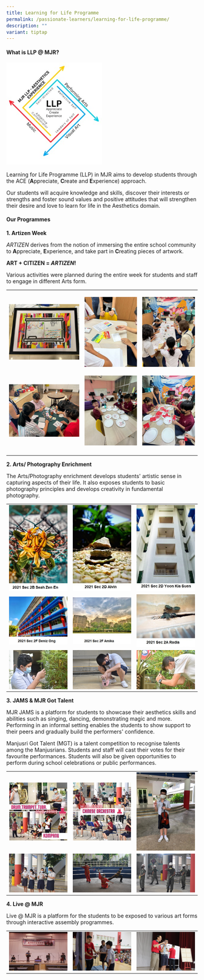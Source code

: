 ```yaml
---
title: Learning for Life Programme
permalink: /passionate-learners/learning-for-life-programme/
description: ""
variant: tiptap
---
```

<h4><strong>What is LLP @ MJR?</strong></h4>
<p></p>
<div class="isomer-image-wrapper">
<img style="width: 50%;" height="auto" width="100%" alt="" src="/images/Passionate Learners/Learning for Life Programme/LLP_MJR.jpg">
</div>
<p>Learning for Life Programme (LLP) in MJR aims to develop students through
the ACE (<strong>A</strong>ppreciate, <strong>C</strong>reate and <strong>E</strong>xperience)
approach.</p>
<p>Our students will acquire knowledge and skills, discover their interests
or strengths and foster sound values and positive attitudes that will strengthen
their desire and love to learn for life in the Aesthetics domain.</p>
<h4><strong>Our Programmes</strong></h4>
<p><strong>1. Artizen Week</strong>
</p>
<p><em>ARTIZEN</em>&nbsp;derives from the notion of immersing the entire
school community to&nbsp;<strong>A</strong>ppreciate,&nbsp;<strong>E</strong>xperience,
and take part in&nbsp;<strong>C</strong>reating pieces of artwork.</p>
<p><strong>ART + CITIZEN =&nbsp;<em>ARTIZEN</em>!</strong>&nbsp;</p>
<p>Various activities were planned during the entire week for students and
staff to engage in different Arts form.</p>
<table style="minWidth: 75px">
<colgroup>
<col>
<col>
<col>
</colgroup>
<tbody>
<tr>
<th rowspan="1" colspan="1">
<p></p>
<div class="isomer-image-wrapper">
<img style="width: 100%" height="auto" width="100%" alt="" src="/images/Passionate Learners/Learning for Life Programme/LLP_PIC1.jpg">
</div>
</th>
<th rowspan="1" colspan="1">
<p></p>
<div class="isomer-image-wrapper">
<img style="width: 100%" height="auto" width="100%" alt="" src="/images/Passionate Learners/Learning for Life Programme/LLP_PIC2b.jpg">
</div>
</th>
<th rowspan="1" colspan="1">
<p></p>
<div class="isomer-image-wrapper">
<img style="width: 100%" height="auto" width="100%" alt="" src="/images/Passionate Learners/Learning for Life Programme/IMG_4427.jpg">
</div>
</th>
</tr>
<tr>
<td rowspan="1" colspan="1">
<p></p>
<div class="isomer-image-wrapper">
<img style="width: 100%" height="auto" width="100%" alt="" src="/images/Passionate Learners/Learning for Life Programme/IMG_4416.jpg">
</div>
</td>
<td rowspan="1" colspan="1">
<p></p>
<div class="isomer-image-wrapper">
<img style="width: 100%" height="auto" width="100%" alt="" src="/images/Passionate Learners/Learning for Life Programme/IMG_2714.jpg">
</div>
</td>
<td rowspan="1" colspan="1">
<p></p>
<div class="isomer-image-wrapper">
<img style="width: 100%" height="auto" width="100%" alt="" src="/images/Passionate Learners/Learning for Life Programme/IMG_2712.jpg">
</div>
</td>
</tr>
<tr>
<td rowspan="1" colspan="1">
<p></p>
</td>
<td rowspan="1" colspan="1">
<p></p>
</td>
<td rowspan="1" colspan="1">
<p></p>
</td>
</tr>
</tbody>
</table>
<p></p>
<p><strong>2. Arts/ Photography Enrichment</strong>
</p>
<p>The Arts/Photography enrichment develops students' artistic sense in capturing
aspects of their life. It also exposes students to basic photography principles
and develops creativity in fundamental photography.</p>
<table style="minWidth: 75px">
<colgroup>
<col>
<col>
<col>
</colgroup>
<tbody>
<tr>
<td rowspan="1" colspan="1">
<div class="isomer-image-wrapper">
<img style="width: 100%" height="auto" width="100%" alt="" src="/images/Passionate%20Learners/Learning%20for%20Life%20Programme/Photo%201.jpg">
</div>
</td>
<td rowspan="1" colspan="1">
<div class="isomer-image-wrapper">
<img style="width: 100%" height="auto" width="100%" alt="" src="/images/Passionate%20Learners/Learning%20for%20Life%20Programme/Photo%202.jpg">
</div>
</td>
<td rowspan="1" colspan="1">
<div class="isomer-image-wrapper">
<img style="width: 100%" height="auto" width="100%" alt="" src="/images/Passionate%20Learners/Learning%20for%20Life%20Programme/Photo%203.jpg">
</div>
</td>
</tr>
<tr>
<td rowspan="1" colspan="1">
<div class="isomer-image-wrapper">
<img style="width: 100%" height="auto" width="100%" alt="" src="/images/Passionate%20Learners/Learning%20for%20Life%20Programme/Photo%204.jpg">
</div>
</td>
<td rowspan="1" colspan="1">
<div class="isomer-image-wrapper">
<img style="width: 100%" height="auto" width="100%" alt="" src="/images/Passionate%20Learners/Learning%20for%20Life%20Programme/Photo%205.jpg">
</div>
</td>
<td rowspan="1" colspan="1">
<div class="isomer-image-wrapper">
<img style="width: 100%" height="auto" width="100%" alt="" src="/images/Passionate%20Learners/Learning%20for%20Life%20Programme/Photo%206.jpg">
</div>
</td>
</tr>
<tr>
<td rowspan="1" colspan="1">
<div class="isomer-image-wrapper">
<img style="width: 100%" height="auto" width="100%" alt="" src="/images/Passionate%20Learners/Learning%20for%20Life%20Programme/Art1.jpg">
</div>
</td>
<td rowspan="1" colspan="1">
<div class="isomer-image-wrapper">
<img style="width: 100%" height="auto" width="100%" alt="" src="/images/Passionate%20Learners/Learning%20for%20Life%20Programme/Art2.jpg">
</div>
</td>
<td rowspan="1" colspan="1">
<div class="isomer-image-wrapper">
<img style="width: 100%" height="auto" width="100%" alt="" src="/images/Passionate%20Learners/Learning%20for%20Life%20Programme/Art3.jpg">
</div>
</td>
</tr>
</tbody>
</table>
<p><strong>3.&nbsp;JAMS &amp; MJR Got Talent</strong>
</p>
<p>MJR JAMS is a platform for students to showcase their aesthetics skills
and abilities such as singing, dancing, demonstrating magic and more. Performing
in an informal setting enables the students to show support to their peers
and gradually build the performers' confidence.</p>
<p>Manjusri Got Talent (MGT) is a talent competition to recognise talents
among the Manjusrians. Students and staff will cast their votes for their
favourite performances. Students will also be given opportunities to perform
during school celebrations or public performances.</p>
<table style="minWidth: 75px">
<colgroup>
<col>
<col>
<col>
</colgroup>
<tbody>
<tr>
<td rowspan="1" colspan="1">
<div class="isomer-image-wrapper">
<img style="width: 100%" height="auto" width="100%" alt="" src="/images/Passionate%20Learners/Learning%20for%20Life%20Programme/JAMS%201.jpg">
</div>
</td>
<td rowspan="1" colspan="1">
<div class="isomer-image-wrapper">
<img style="width: 100%" height="auto" width="100%" alt="" src="/images/Passionate%20Learners/Learning%20for%20Life%20Programme/JAMS%202.jpg">
</div>
</td>
<td rowspan="1" colspan="1">
<div class="isomer-image-wrapper">
<img style="width: 100%" height="auto" width="100%" alt="" src="/images/Passionate%20Learners/Learning%20for%20Life%20Programme/Violin.jpg">
</div>
</td>
</tr>
<tr>
<td rowspan="1" colspan="1">
<div class="isomer-image-wrapper">
<img style="width: 100%" height="auto" width="100%" alt="" src="/images/Passionate%20Learners/Learning%20for%20Life%20Programme/Clapper.jpg">
</div>
</td>
<td rowspan="1" colspan="1">
<div class="isomer-image-wrapper">
<img style="width: 100%" height="auto" width="100%" alt="" src="/images/Passionate%20Learners/Learning%20for%20Life%20Programme/Wushu.jpg">
</div>
</td>
<td rowspan="1" colspan="1">
<div class="isomer-image-wrapper">
<img style="width: 100%" height="auto" width="100%" alt="" src="/images/Passionate%20Learners/Learning%20for%20Life%20Programme/Precision%20Drill.jpg">
</div>
</td>
</tr>
</tbody>
</table>
<p><strong>4.&nbsp;Live @ MJR</strong>
</p>
<p>Live @ MJR is a platform for the students to be exposed to various art
forms through interactive assembly programmes.</p>
<table style="minWidth: 75px">
<colgroup>
<col>
<col>
<col>
</colgroup>
<tbody>
<tr>
<td rowspan="1" colspan="1">
<div class="isomer-image-wrapper">
<img style="width: 100%" height="auto" width="100%" alt="" src="/images/Passionate%20Learners/Learning%20for%20Life%20Programme/Music%20Ensemble%20by%20Melting%20Pot%20Culture.jpg">
</div>
</td>
<td rowspan="1" colspan="1">
<div class="isomer-image-wrapper">
<img style="width: 100%" height="auto" width="100%" alt="" src="/images/Passionate%20Learners/Learning%20for%20Life%20Programme/Students%20participation.jpg">
</div>
</td>
<td rowspan="1" colspan="1">
<div class="isomer-image-wrapper">
<img style="width: 100%" height="auto" width="100%" alt="" src="/images/Passionate%20Learners/Learning%20for%20Life%20Programme/Doodle%20Champs%20Programme.jpg">
</div>
</td>
</tr>
</tbody>
</table>
<p></p>